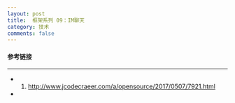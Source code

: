 ```yaml
---
layout: post
title:  框架系列 09：IM聊天
category: 技术
comments: false
---
```


#### 参考链接
 ---
 
 * 1. <http://www.jcodecraeer.com/a/opensource/2017/0507/7921.html>
 * 
 
 
 
 
 
 
 
 
 
 
 
 
 
 
 
 
 